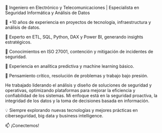 🚀 Ingeniero en Electrónico y Telecomunicaciones | Especialista en Seguridad Informática y Análisis de Datos

🔹 +10 años de experiencia en proyectos de tecnología, infraestructura y análisis de datos.

🔹 Experto en ETL, SQL, Python, DAX y Power BI, generando insights estratégicos.

🔹 Conocimientos en ISO 27001, contención y mitigación de incidentes de seguridad.

🔹 Experiencia en analítica predictiva y machine learning básico.

🔹 Pensamiento crítico, resolución de problemas y trabajo bajo presión.

He trabajado liderando el análisis y diseño de soluciones de seguridad y operativas, optimizando plataformas para mejorar la eficiencia y confiabilidad de los sistemas. Mi enfoque está en la seguridad proactiva, la integridad de los datos y la toma de decisiones basada en información.

💡 Siempre explorando nuevas tecnologías y mejores prácticas en ciberseguridad, big data y business intelligence.

📫 ¡Conectemos!
